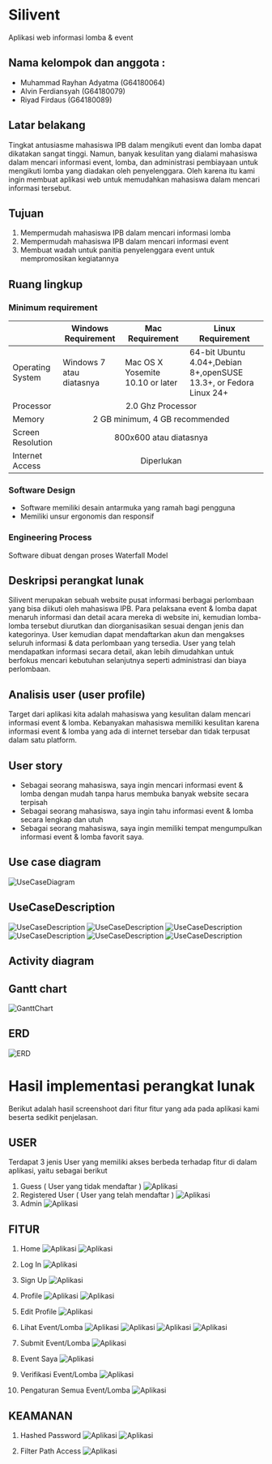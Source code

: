 # Silivent
Aplikasi web informasi lomba & event

## Nama kelompok dan anggota :
- Muhammad Rayhan Adyatma	(G64180064)
- Alvin Ferdiansyah			(G64180079)
- Riyad Firdaus				(G64180089)

## Latar belakang
Tingkat antusiasme mahasiswa IPB dalam mengikuti event dan lomba dapat dikatakan sangat tinggi. Namun, banyak kesulitan yang dialami mahasiswa dalam mencari informasi event, lomba, dan administrasi pembiayaan untuk mengikuti lomba yang diadakan oleh penyelenggara. Oleh karena itu kami ingin membuat aplikasi web untuk memudahkan mahasiswa dalam mencari informasi tersebut.

## Tujuan
1. Mempermudah mahasiswa IPB dalam mencari informasi lomba
2. Mempermudah mahasiswa IPB dalam mencari informasi event
3. Membuat wadah untuk panitia penyelenggara event untuk mempromosikan kegiatannya

## Ruang lingkup
### Minimum requirement
<table>
    <thead>
        <tr>
            <th></th>
            <th>Windows Requirement</th>
            <th>Mac Requirement</th>
            <th>Linux Requirement</th>
        </tr>
    </thead>
    <tbody>
        <tr>
            <td>Operating System</td>
            <td>Windows 7 atau diatasnya</td>
            <td>Mac OS X Yosemite 10.10 or later</td>
            <td>64-bit Ubuntu 4.04+,Debian 8+,openSUSE 13.3+, or Fedora Linux 24+</td>
        </tr>
        <tr>
            <td>Processor</td>
            <td colspan=3 style="text-align:center">2.0 Ghz Processor</td>
        </tr>
        <tr>
            <td>Memory</td>
            <td colspan=3 style="text-align:center">2 GB minimum, 4 GB recommended</td>
        </tr>
        <tr>
            <td>Screen Resolution</td>
            <td colspan=3 style="text-align:center">800x600 atau diatasnya</td>
        </tr>
        <tr>
            <td>Internet Access</td>
            <td colspan=3 style="text-align:center">Diperlukan</td>
        </tr>
    </tbody>
</table>


### Software Design
- Software memiliki desain antarmuka yang ramah bagi pengguna
- Memiliki unsur ergonomis dan responsif

### Engineering Process
Software dibuat dengan proses Waterfall Model

## Deskripsi perangkat lunak
Silivent merupakan sebuah website pusat informasi berbagai perlombaan yang bisa diikuti oleh mahasiswa IPB. Para pelaksana event & lomba dapat menaruh informasi dan detail acara mereka di website ini, kemudian lomba-lomba tersebut diurutkan dan diorganisasikan sesuai dengan jenis dan kategorinya. User kemudian dapat mendaftarkan akun dan mengakses seluruh informasi & data perlombaan yang tersedia. User yang telah mendapatkan informasi secara detail, akan lebih dimudahkan untuk berfokus mencari kebutuhan selanjutnya seperti administrasi dan biaya perlombaan.

## Analisis user (user profile)
Target dari aplikasi kita adalah mahasiswa yang kesulitan dalam mencari informasi event & lomba. Kebanyakan mahasiswa memiliki kesulitan karena informasi event & lomba yang ada di internet tersebar dan tidak terpusat dalam satu platform.

## User story
- Sebagai seorang mahasiswa, saya ingin mencari informasi event & lomba dengan mudah tanpa harus membuka banyak website secara terpisah
- Sebagai seorang mahasiswa, saya ingin tahu informasi event & lomba secara lengkap dan utuh
- Sebagai seorang mahasiswa, saya ingin memiliki tempat mengumpulkan informasi event & lomba favorit saya.

## Use case diagram

![UseCaseDiagram](img/use_case.png)
## UseCaseDescription
![UseCaseDescription](img/UCD1.png)
![UseCaseDescription](img/UCD2.png)
![UseCaseDescription](img/UCD3.png)
![UseCaseDescription](img/UCD4.png)
![UseCaseDescription](img/UCD5.png)
![UseCaseDescription](img/UCD6.png)
## Activity diagram

## Gantt chart
![GanttChart](img/gantt_chart.png)

## ERD
![ERD](img/ERD.jpg)


# Hasil implementasi perangkat lunak

Berikut adalah hasil screenshoot dari fitur fitur yang ada pada aplikasi kami beserta sedikit penjelasan.

## USER
Terdapat 3 jenis User yang memiliki akses berbeda terhadap fitur di dalam aplikasi, yaitu sebagai berikut

1. Guess ( User yang tidak mendaftar )
![Aplikasi](img/1.png)
2. Registered User ( User yang telah mendaftar )
![Aplikasi](img/2.png)
3. Admin
![Aplikasi](img/3.png)

## FITUR

1. Home
![Aplikasi](img/4.png)
![Aplikasi](img/5.png)

2. Log In
![Aplikasi](img/10.png)

3. Sign Up
![Aplikasi](img/11.png)

4. Profile
![Aplikasi](img/12.png)
![Aplikasi](img/15.png)

5. Edit Profile
![Aplikasi](img/16.png)

6. Lihat Event/Lomba
![Aplikasi](img/6.png)
![Aplikasi](img/7.png)
![Aplikasi](img/8.png)
![Aplikasi](img/9.png)

7. Submit Event/Lomba
![Aplikasi](img/13.png)

8. Event Saya
![Aplikasi](img/14.png)

9. Verifikasi Event/Lomba
![Aplikasi](img/17.png)

10. Pengaturan Semua Event/Lomba
![Aplikasi](img/18.png)

## KEAMANAN

1. Hashed Password
![Aplikasi](img/20.png)
![Aplikasi](img/21.png)

2. Filter Path Access
![Aplikasi](img/22.png)